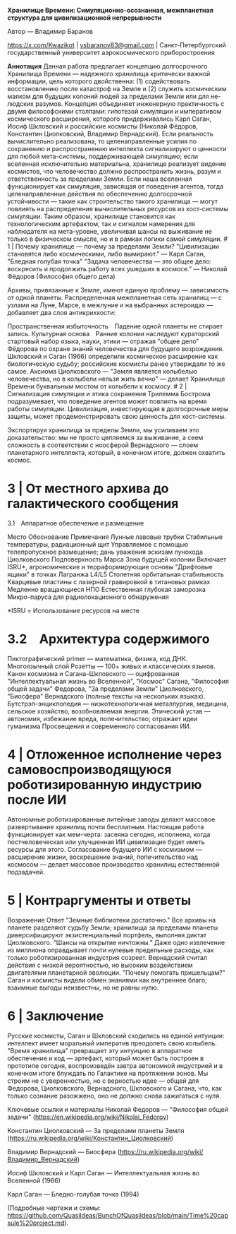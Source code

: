 **Хранилище Времени: Симуляционно-осознанная, межпланетная структура для цивилизационной непрерывности**

Автор — Владимир Баранов

https://x.com/Kwazikot | vsbaranov83@gmail.com |
Санкт-Петербургский государственный университет аэрокосмического приборостроения

**Аннотация**
Данная работа предлагает концепцию долгосрочного Хранилища Времени — надежного хранилища критически важной информации, цель которого двойственна: (1) содействовать восстановлению после катастроф на Земле и (2) служить космическим маяком для будущих колоний людей за пределами Земли или для не-людских разумов. Концепция объединяет инженерную практичность с двумя философскими столпами: гипотезой симуляции и императивом космического расширения, которого придерживались Карл Саган, Иосиф Шкловский и российские космисты (Николай Фёдоров, Константин Циолковский, Владимир Вернадский). Если реальность вычислительно реализована, то целенаправленные усилия по сохранению и распространению интеллекта сигнализируют о ценности для любой мета-системы, поддерживающей симуляцию; если вселенная исключительно материальна, хранилище реализует видение космистов, что человечество должно распространить жизнь, разум и ответственность за пределами Земли. Если наша вселенная функционирует как симуляция, зависящая от поведения агентов, тогда целенаправленные действия по обеспечению долгосрочной устойчивости — такие как строительство такого хранилища — могут повлиять на распределение вычислительных ресурсов из хост-системы симуляции. Таким образом, хранилище становится как технологическим артефактом, так и сигналом намерения для наблюдателя на мета-уровне, увеличивая шансы на выживание не только в физическом смысле, но и в рамках логики самой симуляции. # 1 | Почему хранилище — почему за пределами Земли?
"Цивилизации становятся либо космическими, либо вымирают." — Карл Саган, "Бледная голубая точка"
"Задача человечества — это общее дело: воскресить и продолжить работу всех ушедших в космосе." — Николай Фёдоров (Философия общего дела)

Архивы, привязанные к Земле, имеют единую проблему — зависимость от одной планеты. Распределенная межпланетная сеть хранилищ — с узлами на Луне, Марсе, в межлуние и на выбранных астероидах — добавляет два слоя антикрихкости:

Пространственная избыточность Падение одной планеты не стирает запись. Культурная основа Ранние колонии наследуют кураторский стартовый набор языка, науки, этики — отражая "общее дело" Фёдорова по охране знаний человечества для будущего возрождения. Шкловский и Саган (1966) определили космическое расширение как биологическую судьбу; российские космисты ранее утверждали то же самое. Аксиома Циолковского — "Земля является колыбелью человечества, но в колыбели нельзя жить вечно" — делает Хранилище Времени буквальным мостом от колыбели к космосу. # 2 | Сигнализация симуляции и этика сохранения
Трилемма Бострома подразумевает, что поведение агентов может повлиять на время работы симуляции. Цивилизация, инвестирующая в долгосрочные меры защиты, может продемонстрировать свою ценность для хост-системы.

Экспортируя хранилища за пределы Земли, мы усиливаем это доказательство: мы не просто цепляемся за выживание, а сеем сложность в соответствии с ноосферой Вернадского — слоем планетарного интеллекта, который, в конечном итоге, должен охватить космос. 

# 3 | От местного архива до галактического сообщения

3.1 Аппаратное обеспечение и размещение

Место	Обоснование	Примечания
Лунные лавовые трубки	Стабильные температуры, радиационный щит	Управляемое с помощью телепропускное размещение; дань уважения эскизам лунохода Циолковского
Подповерхность Марса	Зона будущей колонии	Включает ISRU*, агрономические и терраформирующие основы
"Дрифтовые ящики" в точках Лагранжа L4/L5	Столетняя орбитальная стабильность	Кварцевые пластины с лазерной гравировкой в титановых рамках
Медленно вращающиеся НПО	Естественная глубокая заморозка	Микро-паруса для радиолокационного обнаружения

*ISRU = Использование ресурсов на месте

# 3.2 Архитектура содержимого

Пиктографический primer — математика, физика, код ДНК. Многоязычный слой Розетты — 100+ живых и классических языков. Канон космизма и Сагана–Шкловского — оцифрованная "Интеллектуальная жизнь во Вселенной", "Космос" Сагана, "Философия общей задачи" Федорова, "За пределами Земли" Циолковского, "Биосфера" Вернадского (полные тексты на нескольких языках). Бутстрэп-энциклопедия — низкотехнологичная металлургия, медицина, сельское хозяйство, возобновляемая энергия. Этический устав — автономия, избежание вреда, попечительство; отражает идеи гуманизма Просвещения и современного согласования ИИ. 

# 4 | Отложенное исполнение через самовоспроизводящуюся роботизированную индустрию после ИИ

Автономные роботизированные литейные заводы делают массовое развертывание хранилищ почти бесплатным. Настоящая работа функционирует как мем-черта: засеяна сегодня, исполнена, когда постчеловеческая или улучшенная ИИ цивилизация будет иметь ресурсы для этого. Согласование будущего ИИ с космизмом — расширение жизни, воскрешение знаний, попечительство над космосом — делает массовое производство хранилищ естественной подзадачей. 

# 5 | Контраргументы и ответы

Возражение	Ответ
"Земные библиотеки достаточно."	Все архивы на планете разделяют судьбу Земли; хранилища за пределами планеты диверсифицируют экзистенциальный портфель, выполняя диктат Циолковского. "Шансы на открытие ничтожны."	Даже одно извлечение из миллиона оправдывает почти нулевые предельные расходы, как только роботизированная индустрия созреет. Вернадский считал действия с низкой вероятностью, но высоким воздействием двигателями планетарной эволюции. "Почему помогать пришельцам?"	Саган и космисты видели обмен знаниями как внутреннее благо; взаимные выгоды неизвестны, но не равны нулю. 

# 6 | Заключение

Русские космисты, Саган и Шкловский сходились на единой интуиции: интеллект имеет моральный императив преодолеть свою колыбель. "Время хранилища" превращает эту интуицию в аппаратное обеспечение и код — артефакт, который может быть построен в прототипе сегодня, воспроизведён завтра автономной индустрией и в конечном итоге блуждать по Галактике на протяжении эонов. Мы строим не с уверенностью, но с верностью идее — общей для Федорова, Циолковского, Вернадского, Шкловского и Сагана, что, как только сознание разожжено, оно не должно снова зажигаться с нуля. 

Ключевые ссылки и материалы
Николай Федоров — "Философия общей задачи" (https://en.wikipedia.org/wiki/Nikolai_Fedorov)

Константин Циолковский — За пределами планеты Земля (https://ru.wikipedia.org/wiki/Константин_Циолковский)

Владимир Вернадский — Биосфера (https://ru.wikipedia.org/wiki/Владимир_Вернадский)

Иосиф Шкловский и Карл Саган — Интеллектуальная жизнь во Вселенной (1966)

Карл Саган — Бледно-голубая точка (1994)

(Подробные чертежи и схемы: https://github.com/QuasiIdeas/BunchOfQuasiIdeas/blob/main/Time%20capsule%20project.md).

